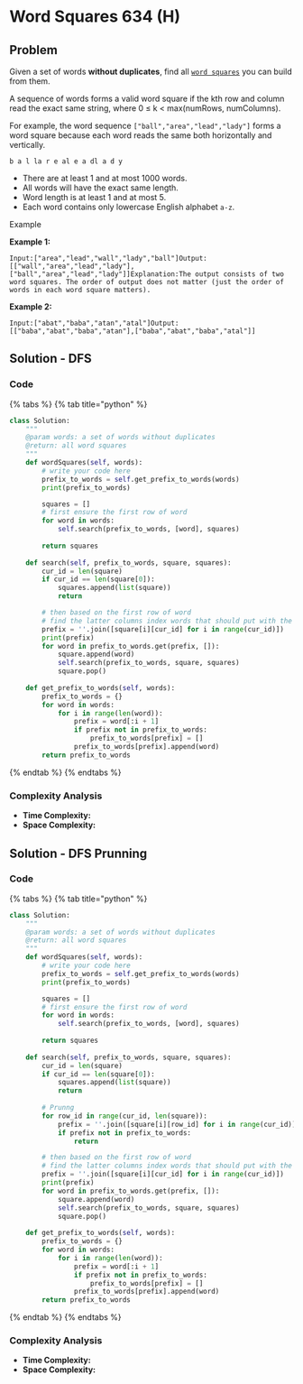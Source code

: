 # Word Squares 634 (H)

## Problem

Given a set of words **without duplicates**, find all [`word squares`](https://en.wikipedia.org/wiki/Word\_square) you can build from them.

A sequence of words forms a valid word square if the kth row and column read the exact same string, where 0 ≤ k < max(numRows, numColumns).

For example, the word sequence `["ball","area","lead","lady"]` forms a word square because each word reads the same both horizontally and vertically.

```
b a l la r e al e a dl a d y
```

* There are at least 1 and at most 1000 words.
* All words will have the exact same length.
* Word length is at least 1 and at most 5.
* Each word contains only lowercase English alphabet `a-z`.

Example

**Example 1:**

```
Input:["area","lead","wall","lady","ball"]Output:[["wall","area","lead","lady"],["ball","area","lead","lady"]]Explanation:The output consists of two word squares. The order of output does not matter (just the order of words in each word square matters).
```

**Example 2:**

```
Input:["abat","baba","atan","atal"]Output: [["baba","abat","baba","atan"],["baba","abat","baba","atal"]]
```

## Solution - DFS

### Code

{% tabs %}
{% tab title="python" %}
```python
class Solution:
    """
    @param words: a set of words without duplicates
    @return: all word squares
    """
    def wordSquares(self, words):
        # write your code here
        prefix_to_words = self.get_prefix_to_words(words)
        print(prefix_to_words)

        squares = []
        # first ensure the first row of word
        for word in words:
            self.search(prefix_to_words, [word], squares)
        
        return squares
    
    def search(self, prefix_to_words, square, squares):
        cur_id = len(square)
        if cur_id == len(square[0]):
            squares.append(list(square))
            return 

        # then based on the first row of word
        # find the latter columns index words that should put with the prefix that's column index[0 ~ cur_id]
        prefix = ''.join([square[i][cur_id] for i in range(cur_id)])
        print(prefix)
        for word in prefix_to_words.get(prefix, []):
            square.append(word)
            self.search(prefix_to_words, square, squares)
            square.pop()
    
    def get_prefix_to_words(self, words):
        prefix_to_words = {}
        for word in words:
            for i in range(len(word)):
                prefix = word[:i + 1]
                if prefix not in prefix_to_words:
                    prefix_to_words[prefix] = []
                prefix_to_words[prefix].append(word)
        return prefix_to_words

```
{% endtab %}
{% endtabs %}

### Complexity Analysis

* **Time Complexity:**
* **Space Complexity:**



## Solution - DFS Prunning

### Code

{% tabs %}
{% tab title="python" %}
```python
class Solution:
    """
    @param words: a set of words without duplicates
    @return: all word squares
    """
    def wordSquares(self, words):
        # write your code here
        prefix_to_words = self.get_prefix_to_words(words)
        print(prefix_to_words)

        squares = []
        # first ensure the first row of word
        for word in words:
            self.search(prefix_to_words, [word], squares)
        
        return squares
    
    def search(self, prefix_to_words, square, squares):
        cur_id = len(square)
        if cur_id == len(square[0]):
            squares.append(list(square))
            return 
        
        # Prunng
        for row_id in range(cur_id, len(square)):
            prefix = ''.join([square[i][row_id] for i in range(cur_id)])
            if prefix not in prefix_to_words:
                return

        # then based on the first row of word
        # find the latter columns index words that should put with the prefix that's column index[0 ~ cur_id]
        prefix = ''.join([square[i][cur_id] for i in range(cur_id)])
        print(prefix)
        for word in prefix_to_words.get(prefix, []):
            square.append(word)
            self.search(prefix_to_words, square, squares)
            square.pop()
    
    def get_prefix_to_words(self, words):
        prefix_to_words = {}
        for word in words:
            for i in range(len(word)):
                prefix = word[:i + 1]
                if prefix not in prefix_to_words:
                    prefix_to_words[prefix] = []
                prefix_to_words[prefix].append(word)
        return prefix_to_words

```
{% endtab %}
{% endtabs %}

### Complexity Analysis

* **Time Complexity:**
* **Space Complexity:**
